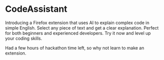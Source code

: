 # CodeAssistant
Introducing a Firefox extension that uses AI to explain complex code in simple English. Select any piece of text and get a clear explanation. Perfect for both beginners and experienced developers. Try it now and level up your coding skills.

Had a few hours of hackathon time left, so why not learn to make an extension.
